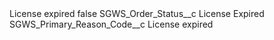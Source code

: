 <?xml version="1.0" encoding="UTF-8"?>
<CustomMetadata xmlns="http://soap.sforce.com/2006/04/metadata" xmlns:xsi="http://www.w3.org/2001/XMLSchema-instance" xmlns:xsd="http://www.w3.org/2001/XMLSchema">
    <label>License expired</label>
    <protected>false</protected>
    <values>
        <field>SGWS_Order_Status__c</field>
        <value xsi:type="xsd:string">License Expired</value>
    </values>
    <values>
        <field>SGWS_Primary_Reason_Code__c</field>
        <value xsi:type="xsd:string">License expired</value>
    </values>
</CustomMetadata>
